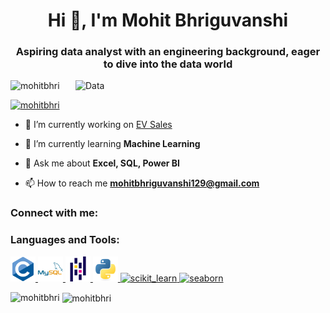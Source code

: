 <h1 align="center">Hi 👋, I'm Mohit Bhriguvanshi</h1>
<h3 align="center">Aspiring data analyst with an engineering background, eager to dive into the data world</h3>
<img align="right" alt="Data" width="400" src="https://cdn.dribbble.com/userupload/22227114/file/original-d1dff1c5d28f4206fe0382935e4c2d4a.gif">

<p align="left"> <img src="https://komarev.com/ghpvc/?username=mohitbhri&label=Profile%20views&color=0e75b6&style=flat" alt="mohitbhri" /> </p>

<p align="left"> <a href="https://github.com/ryo-ma/github-profile-trophy"><img src="https://github-profile-trophy.vercel.app/?username=mohitbhri" alt="mohitbhri" /></a> </p>

- 🔭 I’m currently working on [EV Sales](https://app.powerbi.com/groups/me/reports/a892f24e-cba5-4cfe-a675-897f03dfa2b7/6c3429a104301a978be9?experience=power-bi)

- 🌱 I’m currently learning **Machine Learning**

- 💬 Ask me about **Excel, SQL, Power BI**

- 📫 How to reach me **mohitbhriguvanshi129@gmail.com**

<h3 align="left">Connect with me:</h3>
<p align="left">
</p>

<h3 align="left">Languages and Tools:</h3>
<p align="left"> <a href="https://www.cprogramming.com/" target="_blank" rel="noreferrer"> <img src="https://raw.githubusercontent.com/devicons/devicon/master/icons/c/c-original.svg" alt="c" width="40" height="40"/> </a> <a href="https://www.mysql.com/" target="_blank" rel="noreferrer"> <img src="https://raw.githubusercontent.com/devicons/devicon/master/icons/mysql/mysql-original-wordmark.svg" alt="mysql" width="40" height="40"/> </a> <a href="https://pandas.pydata.org/" target="_blank" rel="noreferrer"> <img src="https://raw.githubusercontent.com/devicons/devicon/2ae2a900d2f041da66e950e4d48052658d850630/icons/pandas/pandas-original.svg" alt="pandas" width="40" height="40"/> </a> <a href="https://www.python.org" target="_blank" rel="noreferrer"> <img src="https://raw.githubusercontent.com/devicons/devicon/master/icons/python/python-original.svg" alt="python" width="40" height="40"/> </a> <a href="https://scikit-learn.org/" target="_blank" rel="noreferrer"> <img src="https://upload.wikimedia.org/wikipedia/commons/0/05/Scikit_learn_logo_small.svg" alt="scikit_learn" width="40" height="40"/> </a> <a href="https://seaborn.pydata.org/" target="_blank" rel="noreferrer"> <img src="https://seaborn.pydata.org/_images/logo-mark-lightbg.svg" alt="seaborn" width="40" height="40"/> </a> </p>

<p><img align="left" src="https://github-readme-stats.vercel.app/api/top-langs?username=mohitbhri&show_icons=true&locale=en&layout=compact" alt="mohitbhri" /></p>

<p>&nbsp;<img align="center" src="https://github-readme-stats.vercel.app/api?username=mohitbhri&show_icons=true&locale=en" alt="mohitbhri" /></p>
